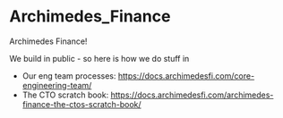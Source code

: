 # Archimedes_Finance

Archimedes Finance!

We build in public - so here is how we do stuff in
- Our eng team processes: https://docs.archimedesfi.com/core-engineering-team/
- The CTO scratch book: https://docs.archimedesfi.com/archimedes-finance-the-ctos-scratch-book/
